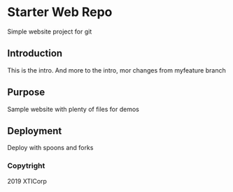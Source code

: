 # Starter Web Repo

Simple website project for git

## Introduction

This is the intro. And more to the intro, mor changes from myfeature branch

## Purpose

Sample website with plenty of files for demos

## Deployment

Deploy with spoons and forks

### Copytright

2019 XTICorp